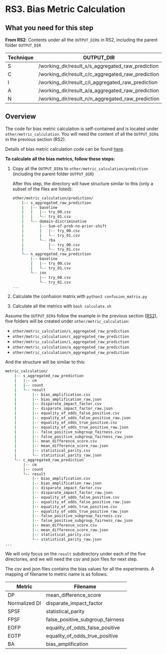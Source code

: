 # RS3. Bias Metric Calculation

## What you need for this step

**From RS2**: Contents under all the `OUTPUT_DIR`s in RS2, including the parent folder `OUTPUT_DIR`

| Technique | OUTPUT_DIR                                        |
| --------- | ------------------------------------------------- |
| S         | /working_dir/result_s/s_aggregated_raw_prediction |
| C         | /working_dir/result_c/c_aggregated_raw_prediction |
| I         | /working_dir/result_c/i_aggregated_raw_prediction |
| A         | /working_dir/result_a/a_aggregated_raw_prediction |
| N         | /working_dir/result_n/n_aggregated_raw_prediction |


## Overview

The code for bias metric calculation is self-contained and is located under `other/metric_calculation`. You will need the content of all the `OUTPUT_DIR`s in the previous section (RS2).

Details of bias metric calculation code can be found [here](../other/metric_calculation/README.md).



**To calculate all the bias metrics, follow these steps:**

1. Copy all the `OUTPUT_DIR`s to `other/metric_calculation/prediction` (including the parent folder `OUTPUT_DIR`)

   After this step, the directory will have structure similar to this (only a subset of the files are listed):

   ```bash
   other/metric_calculation/prediction/
       |-- s_aggregated_raw_prediction
       |   |-- baseline
       |   |   |-- try_00.csv
       |   |   └-- try_01.csv
       |   └-- domain-discriminative
       |       |-- Sum-of-prob-no-prior-shift
       |       |   |-- try_00.csv
       |       |   └-- try_01.csv
       |       └-- rba
       |           |-- try_00.csv
       |           └-- try_01.csv
       └-- n_aggregated_raw_prediction
           |-- baseline
           |   |-- try_00.csv
           |   └-- try_01.csv
           └-- inn
               |-- try_00.csv
               └-- try_01.csv
   ...
   ```

2. Calculate the confusion matrix with `python3 confusion_matrix.py`

3. Calculate all the metrics with `bash calculate.sh`



Assume the `OUTPUT_DIR`s follow the example in the previous section ([RS2](<RS2. Collect prediction results.md>)), five folders will be created under `other/metric_calculation`:

* `other/metric_calculation/s_aggregated_raw_prediction`
* `other/metric_calculation/c_aggregated_raw_prediction`
* `other/metric_calculation/i_aggregated_raw_prediction`
* `other/metric_calculation/a_aggregated_raw_prediction`
* `other/metric_calculation/n_aggregated_raw_prediction`

And the structure will be similar to this:

```bash
metric_calculation/
    |-- s_aggregated_raw_prediction
    |   |-- cm
    |   |-- count
    |   └-- result
    |       |-- bias_amplification.csv
    |       |-- bias_amplification_raw.json
    |       |-- disparate_impact_factor.csv
    |       |-- disparate_impact_factor_raw.json
    |       |-- equality_of_odds_false_positive.csv
    |       |-- equality_of_odds_false_positive_raw.json
    |       |-- equality_of_odds_true_positive.csv
    |       |-- equality_of_odds_true_positive_raw.json
    |       |-- false_positive_subgroup_fairness.csv
    |       |-- false_positive_subgroup_fairness_raw.json
    |       |-- mean_difference_score.csv
    |       |-- mean_difference_score_raw.json
    |       |-- statistical_parity.csv
    |       └-- statistical_parity_raw.json
    └-- c_aggregated_raw_prediction`
        |-- cm
        |-- count
        └-- result
            |-- bias_amplification.csv
            |-- bias_amplification_raw.json
            |-- disparate_impact_factor.csv
            |-- disparate_impact_factor_raw.json
            |-- equality_of_odds_false_positive.csv
            |-- equality_of_odds_false_positive_raw.json
            |-- equality_of_odds_true_positive.csv
            |-- equality_of_odds_true_positive_raw.json
            |-- false_positive_subgroup_fairness.csv
            |-- false_positive_subgroup_fairness_raw.json
            |-- mean_difference_score.csv
            |-- mean_difference_score_raw.json
            |-- statistical_parity.csv
            └-- statistical_parity_raw.json
...
```

We will only focus on the `result` subdirectory under each of the five directories, and we will need the csv and json files for next step.



The csv and json files contains the bias values for all the experiments. A mapping of filename to metric name is as follows:

| Metric        | Filename                         |
| ------------- | -------------------------------- |
| DP            | mean_difference_score            |
| Normalized DI | disparate_impact_factor          |
| SPSF          | statistical_parity               |
| FPSF          | false_positive_subgroup_fairness |
| EOFP          | equality_of_odds_false_positive  |
| EOTP          | equality_of_odds_true_positive   |
| BA            | bias_amplification               |
